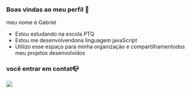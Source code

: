### Boas vindas ao meu perfil 🥊

meu nome é Gabriel

- Estou estudando na escola PTQ
- Estou me desenvolvendona linguagem javaScript
- Utilizo esse espaço para minha organização e compartilhamentodos meu projetos desenvolvidos

### você entrar em contat📪

 ![](https://media1.tenor.com/m/mV1BW6w2i48AAAAd/campe%C3%A3o-s%C3%A3o-paulo-fc.gif)
